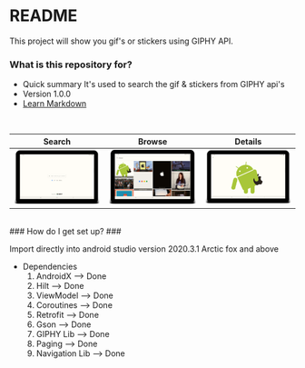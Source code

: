 # README #

This project will show you gif's or stickers using GIPHY API.

### What is this repository for? ###

* Quick summary
It's used to search the gif & stickers from GIPHY api's
* Version
1.0.0
* [Learn Markdown](https://bitbucket.org/tutorials/markdowndemo)

<br>

| Search | Browse | Details |
| ------ | ----- | ------ |
| ![Search](art/screenshots/screenshot-1.png) | ![Browse](art/screenshots/screenshot-2.png) | ![Details](art/screenshots/screenshot-3.png) |

<br>
### How do I get set up? ###

Import directly into android studio version 2020.3.1 Arctic fox and above

* Dependencies
    1. AndroidX         --> Done
    2. Hilt             --> Done
    3. ViewModel        --> Done
    4. Coroutines       --> Done
    5. Retrofit         --> Done
    6. Gson             --> Done
    7. GIPHY Lib        --> Done
    8. Paging           --> Done
    9. Navigation Lib   --> Done